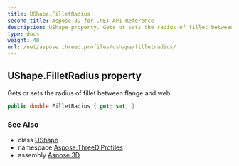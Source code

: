 ```yaml
---
title: UShape.FilletRadius
second_title: Aspose.3D for .NET API Reference
description: UShape property. Gets or sets the radius of fillet between flange and web
type: docs
weight: 40
url: /net/aspose.threed.profiles/ushape/filletradius/
---
```

## UShape.FilletRadius property

Gets or sets the radius of fillet between flange and web.

```csharp
public double FilletRadius { get; set; }
```

### See Also

* class [UShape](../)
* namespace [Aspose.ThreeD.Profiles](../../../aspose.threed.profiles/)
* assembly [Aspose.3D](../../../)


